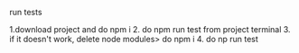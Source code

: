 run tests

1.download project and do npm i
2. do npm run test from project terminal
3. if it doesn't work, delete node modules> do npm i
4. do np run test
